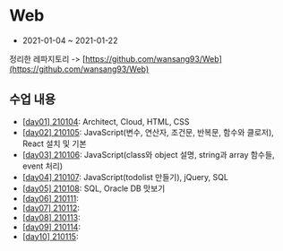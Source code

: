 # Web

- 2021-01-04 ~ 2021-01-22

정리한 레파지토리 -> [https://github.com/wansang93/Web](https://github.com/wansang93/Web)

## 수업 내용

- [[day01] 210104](./summary/210104.md): Architect, Cloud, HTML, CSS
- [[day02] 210105](./summary/210105.md): JavaScript(변수, 연산자, 조건문, 반복문, 함수와 클로저), React 설치 및 기본
- [[day03] 210106](./summary/210106.md): JavaScript(class와 object 설명, string과 array 함수들, event 처리)
- [[day04] 210107](./summary/210107.md): JavaScript(todolist 만들기), jQuery, SQL
- [[day05] 210108](./summary/210108.md): SQL, Oracle DB 맛보기
- [[day06] 210111](./summary/210111.md): 
- [[day07] 210112](./summary/210112.md): 
- [[day08] 210113](./summary/210113.md): 
- [[day09] 210114](./summary/210114.md): 
- [[day10] 210115](./summary/210115.md): 
